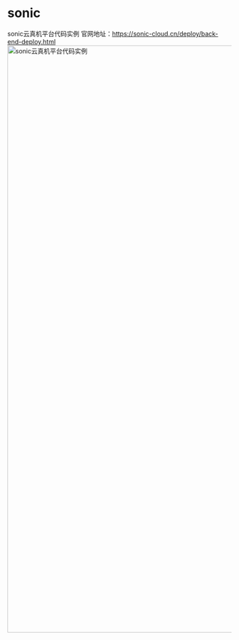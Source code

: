 # sonic
sonic云真机平台代码实例
官网地址：https://sonic-cloud.cn/deploy/back-end-deploy.html
<img width="1321" alt="sonic云真机平台代码实例" src="https://user-images.githubusercontent.com/20277310/232363972-3c353fa7-3237-418a-a3e0-ed2dd9925008.png">
